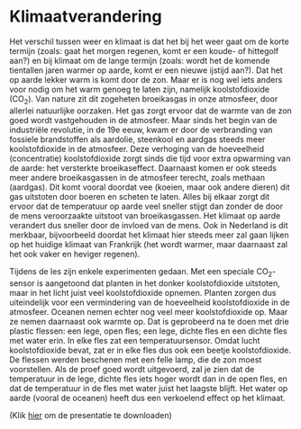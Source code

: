 # Klimaatverandering

Het verschil tussen weer en klimaat is dat het bij het weer gaat om de korte termijn (zoals: gaat het morgen regenen, komt er een koude- of hittegolf aan?) en bij klimaat om de lange termijn (zoals: wordt het de komende tientallen jaren warmer op aarde, komt er een nieuwe ijstijd aan?). Dat het op aarde lekker warm is komt door de zon. Maar er is nog wel iets anders voor nodig om het warm genoeg te laten zijn, namelijk koolstofdioxide (CO<sub>2</sub>). Van nature zit dit zogeheten broeikasgas in onze atmosfeer, door allerlei natuurlijke oorzaken. Het gas zorgt ervoor dat de warmte van de zon goed wordt vastgehouden in de atmosfeer. Maar sinds het begin van de industriële revolutie, in de 19e eeuw, kwam er door de verbranding van fossiele brandstoffen als aardolie, steenkool en aardgas steeds meer koolstofdioxide in de atmosfeer. Deze verhoging van de hoeveelheid (concentratie) koolstofdioxide zorgt sinds die tijd voor extra opwarming van de aarde: het versterkte broeikaseffect. Daarnaast komen er ook steeds meer andere broeikasgassen in de atmosfeer terecht, zoals methaan (aardgas). Dit komt vooral doordat vee (koeien, maar ook andere dieren) dit gas uitstoten door boeren en scheten te laten. Alles bij elkaar zorgt dit ervoor dat de temperatuur op aarde veel sneller stijgt dan zonder de door de mens veroorzaakte uitstoot van broeikasgassen. Het klimaat op aarde verandert dus sneller door de invloed van de mens. Ook in Nederland is dit merkbaar, bijvoorbeeld doordat het klimaat hier steeds meer zal gaan lijken op het huidige klimaat van Frankrijk (het wordt warmer, maar daarnaast zal het ook vaker en heviger regenen).

Tijdens de les zijn enkele experimenten gedaan. Met een speciale CO<sub>2</sub>-sensor is aangetoond dat planten in het donker koolstofdioxide uitstoten, maar in het licht juist veel koolstofdioxide opnemen. Planten zorgen dus uiteindelijk voor een vermindering van de hoeveelheid koolstofdioxide in de atmosfeer. Oceanen nemen echter nog veel meer koolstofdioxide op. Maar ze nemen daarnaast ook warmte op. Dat is geprobeerd na te doen met drie plastic flessen: een lege, open fles; een lege, dichte fles en een dichte fles met water erin. In elke fles zat een temperatuursensor. Omdat lucht koolstofdioxide bevat, zat er in elke fles dus ook een beetje koolstofdioxide. De flessen werden beschenen met een felle lamp, die de zon moest voorstellen. Als de proef goed wordt uitgevoerd, zal je zien dat de temperatuur in de lege, dichte fles iets hoger wordt dan in de open fles, en dat de temperatuur in de fles met water juist het laagste blijft. Het water op aarde (vooral de oceanen) heeft dus een verkoelend effect op het klimaat.

(Klik [hier](klimaatverandering.pdf) om de presentatie te downloaden)
